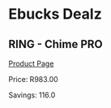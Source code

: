 
# Ebucks Dealz
## RING - Chime PRO
[Product Page](https://www.ebucks.com/web/shop/productSelected.do?prodId=1162610592&catId=1170874557)

Price: R983.00

Savings: 116.0


	